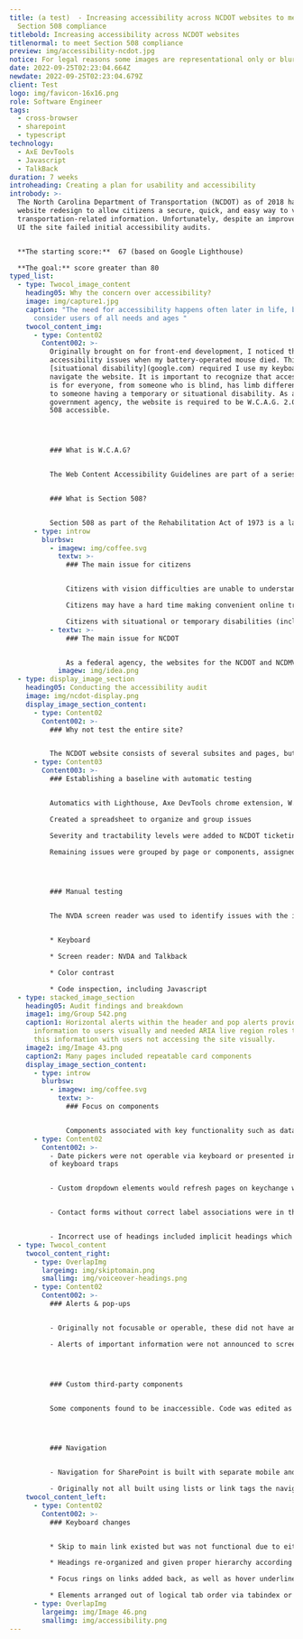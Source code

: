 ```yaml
---
title: (a test)  - Increasing accessibility across NCDOT websites to meet
  Section 508 compliance
titlebold: Increasing accessibility across NCDOT websites
titlenormal: to meet Section 508 compliance
preview: img/accessibility-ncdot.jpg
notice: For legal reasons some images are representational only or blurred
date: 2022-09-25T02:23:04.664Z
newdate: 2022-09-25T02:23:04.679Z
client: Test
logo: img/favicon-16x16.png
role: Software Engineer
tags:
  - cross-browser
  - sharepoint
  - typescript
technology:
  - AxE DevTools
  - Javascript
  - TalkBack
duration: 7 weeks
introheading: Creating a plan for usability and accessibility
introbody: >-
  The North Carolina Department of Transportation (NCDOT) as of 2018 had a new
  website redesign to allow citizens a secure, quick, and easy way to view all
  transportation-related information. Unfortunately, despite an improved visual
  UI the site failed initial accessibility audits.


  **The starting score:**  67 (based on Google Lighthouse)

  **The goal:** score greater than 80
typed_list:
  - type: Twocol_image_content
    heading05: Why the concern over accessibility?
    image: img/capture1.jpg
    caption: "The need for accessibility happens often later in life, but we should
      consider users of all needs and ages "
    twocol_content_img:
      - type: Content02
        Content002: >-
          Originally brought on for front-end development, I noticed the
          accessibility issues when my battery-operated mouse died. This
          [situational disability](google.com) required I use my keyboard to
          navigate the website. It is important to recognize that accessibility
          is for everyone, from someone who is blind, has limb differentiation,
          to someone having a temporary or situational disability. As a
          government agency, the website is required to be W.C.A.G. 2.0/Section
          508 accessible.




          ### What is W.C.A.G?


          The Web Content Accessibility Guidelines are part of a series of web accessibility guidelines considered to be the benchmark for compliance.


          ### What is Section 508?


          Section 508 as part of the Rehabilitation Act of 1973 is a law that requires government agencies to provide access to its Information and Communication Technology (ICT) to people with disabilities. The Revised 508 Standards incorporate by reference and apply the WCAG 2.0 Level AA Success Criteria to both web and non-web electronic content.
      - type: introw
        blurbsw:
          - imagew: img/coffee.svg
            textw: >-
              ### The main issue for citizens


              Citizens with vision difficulties are unable to understand important safety and legal announcements

              Citizens may have a hard time making convenient online transactions

              Citizens with situational or temporary disabilities (including slow internet speeds) may have difficulties completing tasks
          - textw: >-
              ### The main issue for NCDOT


              As a federal agency, the websites for the NCDOT and NCDMV fall under Section 508 regulations to be ADA compliant. Failure to meet guidelines can lead to lawsuits and a loss of citizen and customer trust
            imagew: img/idea.png
  - type: display_image_section
    heading05: Conducting the accessibility audit
    image: img/ncdot-display.png
    display_image_section_content:
      - type: Content02
        Content002: >-
          ### Why not test the entire site?


          The NCDOT website consists of several subsites and pages, but are based off templates and reusable components. Sites like this are constantly adding new content, but rarely change the underlying CMS structure. By identifying a representative set of pages the audit process takes less time and is more effective.
      - type: Content03
        Content003: >-
          ### Establishing a baseline with automatic testing


          Automatics with Lighthouse, Axe DevTools chrome extension, W.A.V.E. (web accessibility evaluation tool)

          Created a spreadsheet to organize and group issues

          Severity and tractability levels were added to NCDOT ticketing system

          Remaining issues were grouped by page or components, assigned an individual severity and discussed with web dept lead




          ### Manual testing


          The NVDA screen reader was used to identify issues with the information hierarchy and HTML native elements. Web extensions were utilized for hard to identify issues.


          * Keyboard 

          * Screen reader: NVDA and Talkback

          * Color contrast

          * Code inspection, including Javascript
  - type: stacked_image_section
    heading05: Audit findings and breakdown
    image1: img/Group 542.png
    caption1: Horizontal alerts within the header and pop alerts provided imporant
      information to users visually and needed ARIA live region roles to share
      this information with users not accessing the site visually.
    image2: img/Image 43.png
    caption2: Many pages included repeatable card components
    display_image_section_content:
      - type: introw
        blurbsw:
          - imagew: img/coffee.svg
            textw: >-
              ### Focus on components


              Components associated with key functionality such as datapickers and dynamically populated dropdowns received prioritization. This also included custom controls which have a native alternative that is often replaced in favor of less accessible, but visually branded elements.
      - type: Content02
        Content002: >-
          - Date pickers were not operable via keyboard or presented instances
          of keyboard traps


          - Custom dropdown elements would refresh pages on keychange when cycling through options


          - Contact forms without correct label associations were in the footer of every page


          - Incorrect use of headings included implicit headings which contained no meaning in html syntax and skips in heading elements which disrupt a screen reader's ability to parse content
  - type: Twocol_content
    twocol_content_right:
      - type: OverlapImg
        largeimg: img/skiptomain.png
        smallimg: img/voiceover-headings.png
      - type: Content02
        Content002: >-
          ### Alerts & pop-ups


          - Originally not focusable or operable, these did not have an accessible way to close content and were adjusted or given textual alternatives  \

          - Alerts of important information were not announced to screen readers. Aria roles were added or re-implemented correctly




          ### Custom third-party components


          Some components found to be inaccessible. Code was edited as able or replaced with native HTML5 controls




          ### Navigation


          - Navigation for SharePoint is built with separate mobile and desktop code toggled with media queries. The issue is both are still accessible within the DOM via a screen reader regardless of screen size or device  \

          - Originally not all built using lists or link tags the navigation was changed to utilize valid html and link tags.
    twocol_content_left:
      - type: Content02
        Content002: >-
          ### Keyboard changes


          * Skip to main link existed but was not functional due to either an incorrect ID or empty href attribute, depending on the template. Navigation was added to a seperate component so it could be reused within templates

          * Headings re-organized and given proper hierarchy according to semantics vs aesthetic browser default sizing

          * Focus rings on links added back, as well as hover underlines which were originally inconsistently implemented

          * Elements arranged out of logical tab order via tabindex or the CSS float property caused issues when browsing through content.
      - type: OverlapImg
        largeimg: img/Image 46.png
        smallimg: img/accessibility.png
---
```

